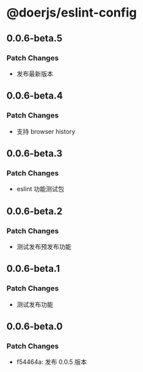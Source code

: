 # @doerjs/eslint-config

## 0.0.6-beta.5

### Patch Changes

- 发布最新版本

## 0.0.6-beta.4

### Patch Changes

- 支持 browser history

## 0.0.6-beta.3

### Patch Changes

- eslint 功能测试包

## 0.0.6-beta.2

### Patch Changes

- 测试发布预发布功能

## 0.0.6-beta.1

### Patch Changes

- 测试发布功能

## 0.0.6-beta.0

### Patch Changes

- f54464a: 发布 0.0.5 版本
